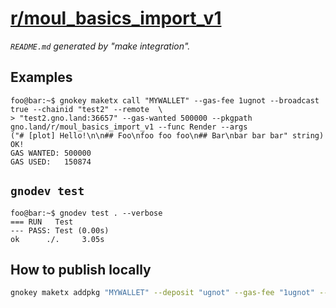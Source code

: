 # [r/moul_basics_import_v1](https://test2.gno.land/r/moul_basics_import_v1)
_`README.md` generated by "make integration"._

## Examples

```console
foo@bar:~$ gnokey maketx call "MYWALLET" --gas-fee 1ugnot --broadcast true --chainid "test2" --remote  \
> "test2.gno.land:36657" --gas-wanted 500000 --pkgpath gno.land/r/moul_basics_import_v1 --func Render --args 
("# [plot] Hello!\n\n## Foo\nfoo foo foo\n## Bar\nbar bar bar" string)
OK!
GAS WANTED: 500000
GAS USED:   150874
```

## `gnodev test`

```console
foo@bar:~$ gnodev test . --verbose
=== RUN   Test
--- PASS: Test (0.00s)
ok      ./. 	3.05s
```

## How to publish locally

```sh
gnokey maketx addpkg "MYWALLET" --deposit "ugnot" --gas-fee "1ugnot" --gas-wanted "5000000" --broadcast true --remote "localhost:26657" --chainid "dev" --pkgpath "gno.land/r/moul_basics_import_v1" --pkgdir "."
```

